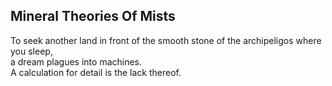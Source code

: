 Mineral Theories Of Mists
-------------------------
To seek another land in front of the smooth stone of the archipeligos where you sleep,  
a dream plagues into machines.  
A calculation for detail is the lack thereof.  
